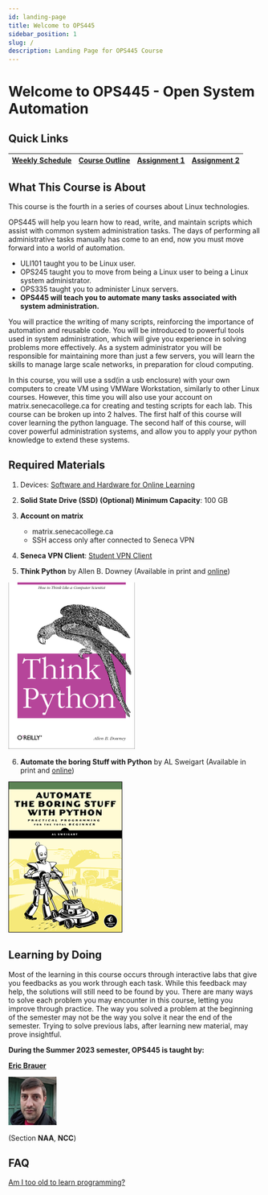 ```yaml
---
id: landing-page
title: Welcome to OPS445
sidebar_position: 1
slug: /
description: Landing Page for OPS445 Course
---
```


# Welcome to OPS445 - Open System Automation

## Quick Links

| [Weekly Schedule](./weekly-schedule.md) | [Course Outline](https://scs.senecac.on.ca/course/ops445) | [Assignment 1](/B-Assignments/assignment1.md) | [Assignment 2](/B-Assignments/assignment2.md) |
| :---: | :---: | :---: | :---: |

## What This Course is About

This course is the fourth in a series of courses about Linux technologies.

OPS445 will help you learn how to read, write, and maintain scripts which assist with common system administration tasks. The days of performing all administrative tasks manually has come to an end, now you must move forward into a world of automation.

  - ULI101 taught you to be Linux user.
  - OPS245 taught you to move from being a Linux user to being a Linux system administrator.
  - OPS335 taught you to administer Linux servers.
  - **OPS445 will teach you to automate many tasks associated with system administration.**

You will practice the writing of many scripts, reinforcing the importance of automation and reusable code. You will be introduced to powerful tools used in system administration, which will give you experience in solving problems more effectively. As a system administrator you will be responsible for maintaining more than just a few servers, you will learn the skills to manage large scale networks, in preparation for cloud computing.

In this course, you will use a ssd(in a usb enclosure) with your own computers to create VM using VMWare Workstation, similarly to other Linux courses. However, this time you will also use your account on matrix.senecacollege.ca for creating and testing scripts for each lab. This course can be broken up into 2 halves. The first half of this course will cover learning the python language. The second half of this course, will cover powerful administration systems, and allow you to apply your python knowledge to extend these systems.

## Required Materials

1. Devices:	[Software and Hardware for Online Learning](https://www.senecacollege.ca/student-services-and-support/technical-requirements-for-online-learning.html)

2. **Solid State Drive (SSD) (Optional)	Minimum Capacity**: 100 GB
3. **Account on matrix**
    
      - matrix.senecacollege.ca
      - SSH access only after connected to Seneca VPN

4. **Seneca VPN Client**: [Student VPN Client](https://inside.senecacollege.ca/its/services/vpn/)
5. **Think Python** by Allen B. Downey (Available in print and [online](http://greenteapress.com/wp/think-python-2e/))

![Think Python Book](/img/Thinkpython.png "Image of Think Python Book cover")

6. **Automate the boring Stuff with Python** by AL Sweigart (Available in print and [online](https://automatetheboringstuff.com/))

![Automate With Python Book](/img/Automatewithpython.png "Image of Automate With Python Book cover")

## Learning by Doing

Most of the learning in this course occurs through interactive labs that give you feedbacks as you work through each task. While this feedback may help, the solutions will still need to be found by you. There are many ways to solve each problem you may encounter in this course, letting you improve through practice. The way you solved a problem at the beginning of the semester may not be the way you solve it near the end of the semester. Trying to solve previous labs, after learning new material, may prove insightful.

**During the Summer 2023 semester, OPS445 is taught by:**

**[Eric Brauer](mailto:eric.brauer@senecacollege.ca)**

![Eric Brauer](/img/Eric_brauer.jpg "Photo of Professor Eric Brauer")

(Section **NAA**, **NCC**)

## FAQ

[Am I too old to learn programming?](https://inventwithpython.com/blog/2012/09/27/am-i-too-old-to-learn-programming/)
